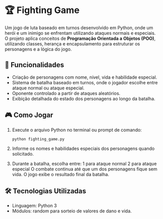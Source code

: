 # 🏆 Fighting Game  

Um jogo de luta baseado em turnos desenvolvido em Python, onde um herói e um inimigo se enfrentam utilizando ataques normais e especiais.  
O projeto aplica conceitos de **Programação Orientada a Objetos (POO)**, utilizando classes, herança e encapsulamento para estruturar os personagens e a lógica do jogo.  

## 📌 Funcionalidades  

- Criação de personagens com nome, nível, vida e habilidade especial.  
- Sistema de batalha baseado em turnos, onde o jogador escolhe entre ataque normal ou ataque especial.  
- Oponente controlado a partir de ataques aleatórios.  
- Exibição detalhada do estado dos personagens ao longo da batalha.  

## 🎮 Como Jogar  

1. Execute o arquivo Python no terminal ou prompt de comando:  

   ```bash
   python fighting_game.py
2. Informe os nomes e habilidades especiais dos personagens quando solicitado.
3. Durante a batalha, escolha entre:
    1 para ataque normal
    2 para ataque especial
    O combate continua até que um dos personagens fique sem vida.
    O jogo exibe o resultado final da batalha.

## 🛠 Tecnologias Utilizadas
- Linguagem: Python 3
- Módulos: random para sorteio de valores de dano e vida.